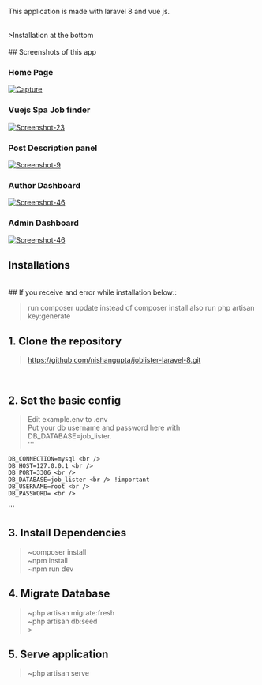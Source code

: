This application is made with laravel 8 and vue js. <br/>

<br />
>Installation at the bottom 
<br />

<br />
## Screenshots of this app

<p>
    
### Home Page
<a href="https://i.ibb.co/FJytDVn/Screenshot-61.png"><img src="https://i.ibb.co/FJytDVn/Screenshot-61.png" target="_blank" alt="Capture" border="0" /></a>
<br />

### Vuejs Spa Job finder
<a href="https://i.ibb.co/sJwZw8x/Screenshot-66.png"><img src="https://i.ibb.co/sJwZw8x/Screenshot-66.png" target="_blank" alt="Screenshot-23"
border="0" /></a>
<br />

### Post Description panel
<a href="https://i.ibb.co/gMTxxj2/Screenshot-69.png"><img src="https://i.ibb.co/gMTxxj2/Screenshot-69.png" target="_blank" alt="Screenshot-9"
border="0" /></a>
<br />

### Author Dashboard
<a href="https://i.ibb.co/C6JKQ1h/Screenshot-78.png"><img src="https://i.ibb.co/C6JKQ1h/Screenshot-78.png" alt="Screenshot-46" border="0" /></a>
<br />

### Admin Dashboard
<a href="https://i.ibb.co/mD4961P/Screenshot-79.png"><img src="https://i.ibb.co/mD4961P/Screenshot-79.png" alt="Screenshot-46" border="0" /></a>
<br />

</p>

## Installations

<br />
## If you receive and error while installation below::

> run composer update instead of composer install
> also run php artisan key:generate

## 1. Clone the repository

> https://github.com/nishangupta/joblister-laravel-8.git

<br />

## 2. Set the basic config

> Edit example.env to .env <br />
> Put your db username and password here with DB_DATABASE=job_lister. <br />
> ''' <br />

    DB_CONNECTION=mysql <br />
    DB_HOST=127.0.0.1 <br />
    DB_PORT=3306 <br />
    DB_DATABASE=job_lister <br /> !important
    DB_USERNAME=root <br />
    DB_PASSWORD= <br />

'''
<br />

## 3. Install Dependencies

> ~composer install <br />
> ~npm install <br />
> ~npm run dev
> <br />

## 4. Migrate Database

> ~php artisan migrate:fresh <br />
> ~php artisan db:seed <br /> > <br />

## 5. Serve application

> ~php artisan serve <br />

